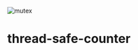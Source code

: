 ![mutex](https://user-images.githubusercontent.com/84587146/121786887-b47a2400-cbfd-11eb-95db-874dbc9984a1.png)
# thread-safe-counter
